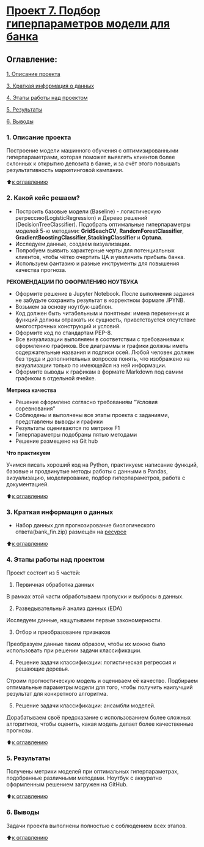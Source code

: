 
# [Проект 7. Подбор гиперпараметров модели для банка](https://github.com/mrglibly/4GitHub/blob/main/Project7/Project_4_ML_V2.ipynb)

## Оглавление:
[1. Описание проекта](https://github.com/mrglibly/)

[3. Краткая информация о данных](https://github.com/mrglibly/)

[4. Этапы работы над проектом](https://github.com/mrglibly/)

[5. Результаты](https://github.com/mrglibly/)

[6. Выводы](https://github.com/mrglibly/)

### 1. Описание проекта
Построение модели машинного обучения с оптимизированными гиперпараметрами, которая поможет выявлять клиентов более склонных к открытию депозита в банке, и за счёт этого повышать результативность маркетинговой кампании.

:arrow_up:[к оглавлению](https://github.com/mrglibly/)

### 2. Какой кейс решаем?
- Построить базовые модели (Baseline) - логистическую регрессию(LogisticRegression) и Дерево решений (DecisionTreeClassifier). Подобрать оптимальные гиперпараметры моделей 5-ю методами: **GridSeachCV**, **RandomForestClassifier**, **GradientBoostingClassifier**,**StackingClassifier** и **Optuna**.
- Исследуем данные, создаем визуализации.
- Попробуем выявить характерные черты для потенциальных клиентов, чтобы чётко очертить ЦА и увеличить прибыль банка.
- Используем фантазию и разные инструменты для повышения качества прогноза.

**РЕКОМЕНДАЦИИ ПО ОФОРМЛЕНИЮ НОУТБУКА**

- Оформите решение в Jupyter Notebook. После выполнения задания не забудьте сохранить результат в корректном формате .IPYNB.
- Возьмем за основу ноутбук-шаблон.
- Код должен быть читабельным и понятным: имена переменных и функций должны отражать их сущность, приветствуется отсутствие многострочных конструкций и условий. 
- Оформите код по стандартам PEP-8. 
- Все визуализации выполняем в соответствии с требованиями к оформлению графиков. Все диаграммы и графики должны иметь содержательные названия и подписи осей. Любой человек должен без труда и дополнительных вопросов понять, что изображено на визуализации только по имеющейся на ней информации.
- Оформите выводы к графикам в формате Markdown под самим графиком в отдельной ячейке.

**Метрика качества**
- Решение оформлено согласно требованиям "Условия соревнования"
- Соблюдены и выполнены все этапы проекта с заданиями, представлены выводы и графики
- Результаты оцениваются по метрике F1
- Гиперпараметры подобраны пятью методами
- Решение размещено на Git hub

**Что практикуем**

Учимся писать хороший код на Python, практикуем: написание функций, базовые и продвинутые методы работы с данными в Pandas, визуализацию, моделирование, подбор гиперпараметров, работа с документацией.

:arrow_up:[к оглавлению](https://github.com/mrglibly/)

### 3. Краткая информация о данных
- Набор данных для прогнозирование биологического ответа(bank_fin.zip) размещён на [ресурсе](https://lms-cdn.skillfactory.ru/assets/courseware/v1/dab91dc74eb3cb684755123d224d262b/asset-v1:SkillFactory+DSPR-2.0+14JULY2021+type@asset+block/bank_fin.zip)

:arrow_up:[к оглавлению](https://github.com/mrglibly/)

### 4. Этапы работы над проектом
Проект состоит из 5 частей:

1. Первичная обработка данных

В рамках этой части обработываем пропуски и выбросы в данных.

2. Разведывательный анализ данных (EDA)

Исследуем данные, нащупываем первые закономерности.

3. Отбор и преобразование признаков

Преобразуем данные таким образом, чтобы их можно было использовать при решении задачи классификации.

4. Решение задачи классификации: логистическая регрессия и решающие деревья.

Строим прогностическую модель и оцениваем её качество. Подбираем оптимальные параметры модели для того, чтобы получить наилучший результат для конкретного алгоритма.

5. Решение задачи классификации: ансамбли моделей.

Дорабатываем своё предсказание с использованием более сложных алгоритмов, чтобы оценить, какая модель делает более качественные прогнозы.

:arrow_up:[к оглавлению](https://github.com/mrglibly/)
 

### 5. Результаты
Получены метрики моделей при оптимальных гиперпараметрах, подобранные различными методами. Ноутбук с аккуратно оформленным решением загружен на GitHub.

:arrow_up:[к оглавлению](https://github.com/mrglibly/mrglibly-sf_data_science/tree/master/project_5#%D0%BE%D0%B3%D0%BB%D0%B0%D0%B2%D0%BB%D0%B5%D0%BD%D0%B8%D0%B5)

### 6. Выводы
Задачи проекта выполнены полностью с соблюдением всех этапов.
 
:arrow_up:[к оглавлению](https://github.com/mrglibly/)
